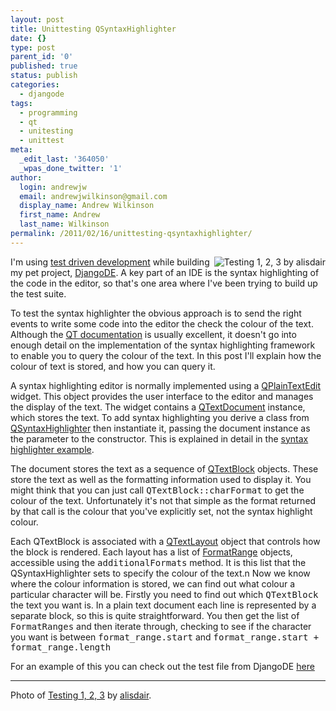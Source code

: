 ```yaml
---
layout: post
title: Unittesting QSyntaxHighlighter
date: {}
type: post
parent_id: '0'
published: true
status: publish
categories:
  - djangode
tags:
  - programming
  - qt
  - unitesting
  - unittest
meta:
  _edit_last: '364050'
  _wpas_done_twitter: '1'
author:
  login: andrewjw
  email: andrewjwilkinson@gmail.com
  display_name: Andrew Wilkinson
  first_name: Andrew
  last_name: Wilkinson
permalink: /2011/02/16/unittesting-qsyntaxhighlighter/
---
```

<a href="http://www.flickr.com/photos/alisdair/135306281/"><img src="{{ site.baseurl }}/assets/135306281_06746ebf30_m.jpg" alt="Testing 1, 2, 3 by alisdair" style="float:right;border:0;" /></a>I'm using <a href="http://en.wikipedia.org/wiki/Test-driven_development">test driven development</a> while building my pet project, <a href="http://www.djangode.com">DjangoDE</a>. A key part of an IDE is the syntax highlighting of the code in the editor, so that's one area where I've been trying to build up the test suite.

To test the syntax highlighter the obvious approach is to send the right events to write some code into the editor the check the colour of the text. Although the <a href="http://doc.qt.nokia.com/">QT documentation</a> is usually excellent, it doesn't go into enough detail on the implementation of the syntax highlighting framework to enable you to query the colour of the text. In this post I'll explain how the colour of text is stored, and how you can query it.

A syntax highlighting editor is normally implemented using a <a href="http://doc.qt.nokia.com/qplaintextedit.html">QPlainTextEdit</a> widget. This object provides the user interface to the editor and manages the display of the text. The widget contains a <a href="http://doc.qt.nokia.com/qtextdocument.html">QTextDocument</a> instance, which stores the text. To add syntax highlighting you derive a class from <a href="http://doc.qt.nokia.com/qsyntaxhighlighter.html">QSyntaxHighlighter</a> then instantiate it, passing the document instance as the parameter to the constructor. This is explained in detail in the <a href="http://doc.qt.nokia.com/4.7/richtext-syntaxhighlighter.html">syntax highlighter example</a>.

The document stores the text as a sequence of <a href="http://doc.qt.nokia.com/qtextblock.html">QTextBlock</a> objects. These store the text as well as the formatting information used to display it. You might think that you can just call <tt>QTextBlock::charFormat</tt> to get the colour of the text. Unfortunately it's not that simple as the format returned by that call is the colour that you've explicitly set, not the syntax highlight colour.

Each QTextBlock is associated with a <a href="http://doc.qt.nokia.com/qtextlayout.html">QTextLayout</a> object that controls how the block is rendered. Each layout has a list of <a href="http://doc.qt.nokia.com/4.7/qtextlayout-formatrange.html">FormatRange</a> objects, accessible using the <tt>additionalFormats</tt> method. It is this list that the QSyntaxHighlighter sets to specify the colour of the text.n
Now we know where the colour information is stored, we can find out what colour a particular character will be. Firstly you need to find out which <tt>QTextBlock</tt> the text you want is. In a plain text document each line is represented by a separate block, so this is quite straightforward. You then get the list of <tt>FormatRanges</tt> and then iterate through, checking to see if the character you want is between <tt>format_range.start</tt> and <tt>format_range.start + format_range.length</tt>

For an example of this you can check out the test file from DjangoDE <a href="http://code.google.com/p/djangode/source/browse/trunk/djangode/tests/gui/highlighters/python.py">here</a>
<hr />
Photo of <a href="http://www.flickr.com/photos/alisdair/135306281/">Testing 1, 2, 3</a> by <a href="http://www.flickr.com/photos/alisdair/">alisdair</a>.

